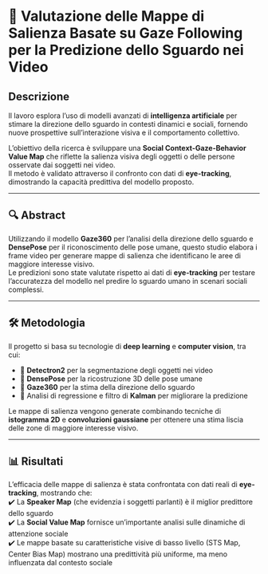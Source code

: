 # 📌 Valutazione delle Mappe di Salienza Basate su Gaze Following per la Predizione dello Sguardo nei Video  

## Descrizione  
Il lavoro esplora l’uso di modelli avanzati di **intelligenza artificiale** per stimare la direzione dello sguardo in contesti dinamici e sociali, fornendo nuove prospettive sull’interazione visiva e il comportamento collettivo.

L’obiettivo della ricerca è sviluppare una **Social Context-Gaze-Behavior Value Map** che riflette la salienza visiva degli oggetti o delle persone osservate dai soggetti nei video.  
Il metodo è validato attraverso il confronto con dati di **eye-tracking**, dimostrando la capacità predittiva del modello proposto.

---

## 🔍 Abstract  
Utilizzando il modello **Gaze360** per l’analisi della direzione dello sguardo e **DensePose** per il riconoscimento delle pose umane, questo studio elabora i frame video per generare mappe di salienza che identificano le aree di maggiore interesse visivo.  
Le predizioni sono state valutate rispetto ai dati di **eye-tracking** per testare l’accuratezza del modello nel predire lo sguardo umano in scenari sociali complessi.

---

## 🛠 Metodologia  
Il progetto si basa su tecnologie di **deep learning** e **computer vision**, tra cui:  
- 🔹 **Detectron2** per la segmentazione degli oggetti nei video  
- 🔹 **DensePose** per la ricostruzione 3D delle pose umane  
- 🔹 **Gaze360** per la stima della direzione dello sguardo  
- 🔹 Analisi di regressione e filtro di **Kalman** per migliorare la predizione  

Le mappe di salienza vengono generate combinando tecniche di **istogramma 2D** e **convoluzioni gaussiane** per ottenere una stima liscia delle zone di maggiore interesse visivo.

---

## 📊 Risultati  
L’efficacia delle mappe di salienza è stata confrontata con dati reali di **eye-tracking**, mostrando che:  
✔️ La **Speaker Map** (che evidenzia i soggetti parlanti) è il miglior predittore dello sguardo  
✔️ La **Social Value Map** fornisce un’importante analisi sulle dinamiche di attenzione sociale  
✔️ Le mappe basate su caratteristiche visive di basso livello (STS Map, Center Bias Map) mostrano una predittività più uniforme, ma meno influenzata dal contesto sociale  
